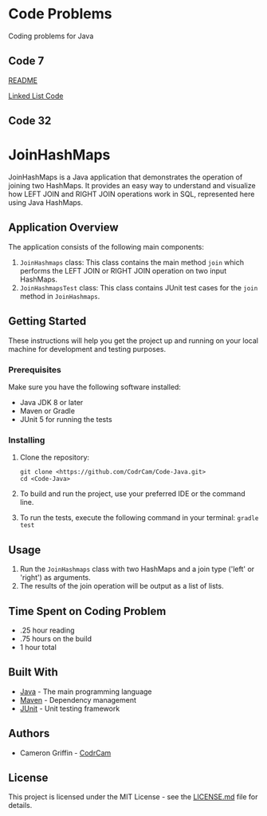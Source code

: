# Code Problems

Coding problems for Java

## Code 7

[README](linkedList%2Fsrc%2Fmain%2Fresources%2FREADME.md)

[Linked List Code](linkedList%2Fsrc%2Fmain%2Fjava%2FLinkedList)

## Code 32

# JoinHashMaps

JoinHashMaps is a Java application that demonstrates the operation of joining two HashMaps. It provides an easy way to understand and visualize how LEFT JOIN and RIGHT JOIN operations work in SQL, represented here using Java HashMaps.

## Application Overview

The application consists of the following main components:

1. `JoinHashmaps` class: This class contains the main method `join` which performs the LEFT JOIN or RIGHT JOIN operation on two input HashMaps.
2. `JoinHashmapsTest` class: This class contains JUnit test cases for the `join` method in `JoinHashmaps`.

## Getting Started

These instructions will help you get the project up and running on your local machine for development and testing purposes.

### Prerequisites

Make sure you have the following software installed:

- Java JDK 8 or later
- Maven or Gradle
- JUnit 5 for running the tests

### Installing

1. Clone the repository:

    ```
    git clone <https://github.com/CodrCam/Code-Java.git>
    cd <Code-Java>
    ```

2. To build and run the project, use your preferred IDE or the command line.

3. To run the tests, execute the following command in your terminal: `gradle test`

## Usage

1. Run the `JoinHashmaps` class with two HashMaps and a join type ('left' or 'right') as arguments.
2. The results of the join operation will be output as a list of lists.

## Time Spent on Coding Problem

- .25 hour reading
- .75 hours on the build
- 1 hour total

## Built With

- [Java](https://www.java.com/) - The main programming language
- [Maven](https://maven.apache.org/) - Dependency management
- [JUnit](https://junit.org/junit5/) - Unit testing framework

## Authors

- Cameron Griffin - [CodrCam](https://github.com/CodrCam)

## License

This project is licensed under the MIT License - see the [LICENSE.md](LICENSE) file for details.
